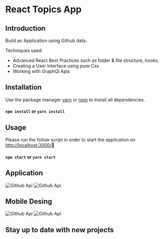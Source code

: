# React Topics App
## Introduction
Build an Application using Github data. 

Techniques used:

- Advanced React Best Practices such as folder & file structure, hooks.
- Creating a User Interface using pure Css
- Working with GraphQl Apis

## Installation

Use the package manager [yarn](https://classic.yarnpkg.com/en/docs/install/#windows-stable) or [npm](https://docs.npmjs.com/cli/v7/commands/npm-install) to install all dependencies.

#### `npm install` or `yarn install`


## Usage
Please run the follow script in order to start the application on [http://localhost:3000/](http://localhost:3000/)🚀

#### `npm start` or `yarn start` 

## Application
![Github Api](https://i.ibb.co/5TxQBxb/Screen-Shot-2021-09-21-at-17-59-43.png)
![Github Api](https://i.ibb.co/Zz7k4M9/Screen-Shot-2021-09-21-at-17-59-50.png)

## Mobile Desing

![Github Api](https://i.ibb.co/YXQK0K4/Screen-Shot-2021-09-21-at-18-03-00.png)
![Github Api](https://i.ibb.co/qgMsRFf/Screen-Shot-2021-09-21-at-18-03-12.png)



## Stay up to date with new projects

